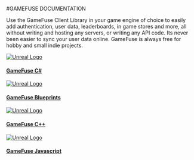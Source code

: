 #GAMEFUSE DOCUMENTATION
<div class="home-container">
    <div class="home-header">
        <!-- <img src="https://res.cloudinary.com/dgwqhqk47/image/upload/v1721165348/gamefuse-assets/explore-bar.png" />
        <h1> GAMEFUSE DOCUMENTATION </h1>
        <p> Get login in your game in 5 minutes. Select your language below.</p> -->
        <p> Use the GameFuse Client Library in your game engine of choice to easily add authentication, user data, leaderboards, in game stores and more, all without writing and hosting any servers, or writing any API code. Its never been easier to sync your user data online. GameFuse is always free for hobby and small indie projects. </p>
    </div>
    <div class="main-container">
        <!-- First row with 2 cards -->
        <div class="card-row">
            <a href="/C%23_Unity_3D/getting%20started/" class="card">
                <img src="https://res.cloudinary.com/dgwqhqk47/image/upload/v1721165349/gamefuse-assets/unreal-logo.png" alt="Unreal Logo" />
                <h4><b>GameFuse C#</b></h4>
            </a>
            <a href="/Blueprints%20Unreal/getting%20started/" class="card">
                <img src="https://res.cloudinary.com/dgwqhqk47/image/upload/v1721165349/gamefuse-assets/unreal-logo.png" alt="Unreal Logo" />
                <h4><b>GameFuse Blueprints</b></h4>
            </a>
        </div>
        <!-- Second row with 2 cards -->
        <div class="card-row">
            <a href="/C%2B%2B%20Unreal%20Engine/getting%20started/" class="card">
                <img src="https://res.cloudinary.com/dgwqhqk47/image/upload/v1721165349/gamefuse-assets/unreal-logo.png" alt="Unreal Logo" />
                <h4><b>GameFuse C++</b></h4>
            </a>
            <a href="/JS%20Playcanvas%2C%20PixiJS%2C%20BabylonJS/getting%20started/" class="card">
                <img src="https://res.cloudinary.com/dgwqhqk47/image/upload/v1721165349/gamefuse-assets/unreal-logo.png" alt="Unreal Logo" />
                <h4><b>GameFuse Javascript</b></h4>
            </a>
        </div>
    </div>
</div>
